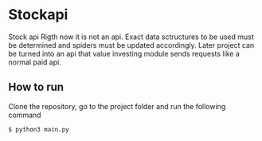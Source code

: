# Stockapi
Stock api
Rigth now it is not an api.
Exact data sctructures to be used must be determined and spiders must be updated accordingly.
Later project can be turned into an api that value investing module sends requests like a normal paid api.



## How to run

Clone the repository, go to the project folder and run the following command

```bash
$ python3 main.py 
```
